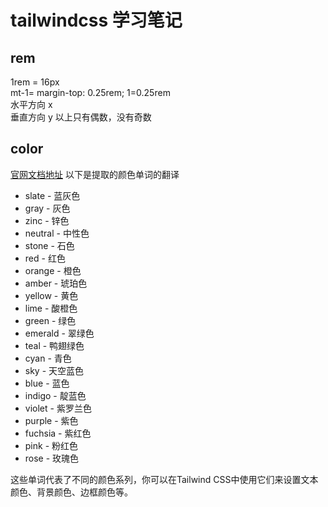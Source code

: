 # tailwindcss 学习笔记
## rem
1rem = 16px    
mt-1= margin-top: 0.25rem; 1=0.25rem    
水平方向 x   
垂直方向 y 
以上只有偶数，没有奇数
## color
[官网文档地址](https://tailwindcss.com/docs/customizing-colors)
以下是提取的颜色单词的翻译
- slate - 蓝灰色
- gray - 灰色
- zinc - 锌色
- neutral - 中性色
- stone - 石色
- red - 红色
- orange - 橙色
- amber - 琥珀色
- yellow - 黄色
- lime - 酸橙色
- green - 绿色
- emerald - 翠绿色
- teal - 鸭翅绿色
- cyan - 青色
- sky - 天空蓝色
- blue - 蓝色
- indigo - 靛蓝色
- violet - 紫罗兰色
- purple - 紫色
- fuchsia - 紫红色
- pink - 粉红色
- rose - 玫瑰色

这些单词代表了不同的颜色系列，你可以在Tailwind CSS中使用它们来设置文本颜色、背景颜色、边框颜色等。